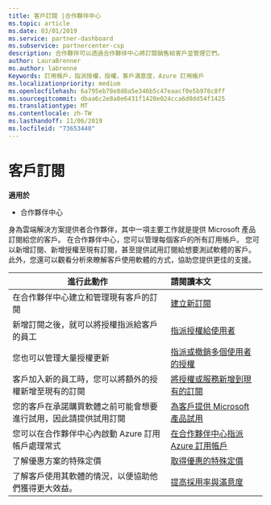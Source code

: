```yaml
---
title: 客戶訂閱 |合作夥伴中心
ms.topic: article
ms.date: 03/01/2019
ms.service: partner-dashboard
ms.subservice: partnercenter-csp
description: 合作夥伴可以透過合作夥伴中心將訂閱銷售給客戶並管理它們。
author: LauraBrenner
ms.author: labrenne
Keywords: 訂用帳戶，指派授權，授權，客戶滿意度，Azure 訂用帳戶
ms.localizationpriority: medium
ms.openlocfilehash: 6a795eb78e8d8a5e346b5c47eaacf0e5b978c8ff
ms.sourcegitcommit: dbaa6c2e8a0e6431f1420e024cca6d0dd54f1425
ms.translationtype: MT
ms.contentlocale: zh-TW
ms.lasthandoff: 11/06/2019
ms.locfileid: "73653440"
---
```

# <a name="customer-subscriptions"></a>客戶訂閱

**適用於**

-  合作夥伴中心

身為雲端解決方案提供者合作夥伴，其中一項主要工作就是提供 Microsoft 產品訂閱給您的客戶。 在合作夥伴中心，您可以管理每個客戶的所有訂用帳戶。 您可以新增訂閱、新增授權至現有訂閱，甚至提供試用訂閱給想要測試軟體的客戶。 此外，您還可以觀看分析來瞭解客戶使用軟體的方式，協助您提供更佳的支援。

|**進行此動作**   |**請閱讀本文**   |
|----------------------|:----------------------|
|在合作夥伴中心建立和管理現有客戶的訂閱|[建立新訂閱](create-a-new-subscription.md)|
|新增訂閱之後，就可以將授權指派給客戶的員工  |[指派授權給使用者](assign-licenses-to-users.md)|
|您也可以管理大量授權更新   |[指派或撤銷多個使用者的授權](bulk-license-provisioning-for-multiple-users.md)|
|客戶加入新的員工時，您可以將額外的授權新增至現有的訂閱   |[將授權或服務新增到現有的訂閱](add-licenses-or-services-to-an-existing-subscription.md)|
|您的客戶在承諾購買軟體之前可能會想要進行試用，因此請提供試用訂閱    |[為客戶提供 Microsoft 產品試用](offer-your-customers-trials-of-microsoft-products.md)|
|您可以在合作夥伴中心內啟動 Azure 訂用帳戶處理常式   |[在合作夥伴中心指派 Azure 訂用帳戶](assign-azure-subscriptions.md)|
|了解優惠方案的特殊定價   |[取得優惠的特殊定價](get-special-pricing-for-offers.md)|
|了解客戶使用其軟體的情況，以便協助他們獲得更大效益。   | [提高採用率與滿意度](increasing-adoption-and-satisfaction.md)   | 

































 

 



